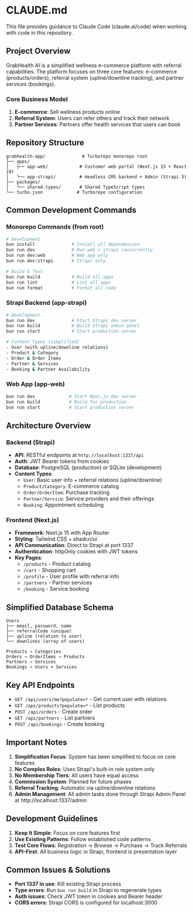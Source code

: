 # CLAUDE.md

This file provides guidance to Claude Code (claude.ai/code) when working with code in this repository.

## Project Overview

GrabHealth AI is a simplified wellness e-commerce platform with referral capabilities. The platform focuses on three core features: e-commerce (products/orders), referral system (upline/downline tracking), and partner services (bookings).

### Core Business Model

1. **E-commerce**: Sell wellness products online
2. **Referral System**: Users can refer others and track their network
3. **Partner Services**: Partners offer health services that users can book

## Repository Structure

```
grabhealth-app/              # Turborepo monorepo root
├── apps/
│   ├── app-web/            # Customer web portal (Next.js 15 + React 19)
│   └── app-strapi/         # Headless CMS backend + Admin (Strapi 5)
├── packages/
│   └── shared-types/       # Shared TypeScript types
└── turbo.json             # Turborepo configuration
```

## Common Development Commands

### Monorepo Commands (from root)

```bash
# Development
bun install              # Install all dependencies
bun run dev              # Run web + strapi concurrently
bun run dev:web          # Web app only
bun run dev:strapi       # Strapi only

# Build & Test
bun run build            # Build all apps
bun run lint             # Lint all apps
bun run format           # Format all code
```

### Strapi Backend (app-strapi)

```bash
# Development
bun run dev              # Start Strapi dev server
bun run build            # Build Strapi admin panel
bun run start            # Start production server

# Content Types (simplified)
- User (with upline/downline relations)
- Product & Category
- Order & Order Items  
- Partner & Services
- Booking & Partner Availability
```

### Web App (app-web)

```bash
bun run dev             # Start Next.js dev server
bun run build           # Build for production
bun run start           # Start production server
```

## Architecture Overview

### Backend (Strapi)

- **API**: RESTful endpoints at `http://localhost:1337/api`
- **Auth**: JWT Bearer tokens from cookies
- **Database**: PostgreSQL (production) or SQLite (development)
- **Content Types**:
  - `User`: Basic user info + referral relations (upline/downline)
  - `Product/Category`: E-commerce catalog
  - `Order/OrderItem`: Purchase tracking
  - `Partner/Service`: Service providers and their offerings
  - `Booking`: Appointment scheduling

### Frontend (Next.js)

- **Framework**: Next.js 15 with App Router
- **Styling**: Tailwind CSS + shadcn/ui
- **API Communication**: Direct to Strapi at port 1337
- **Authentication**: httpOnly cookies with JWT tokens
- **Key Pages**:
  - `/products` - Product catalog
  - `/cart` - Shopping cart
  - `/profile` - User profile with referral info
  - `/partners` - Partner services
  - `/booking` - Service booking

## Simplified Database Schema

```
Users
├── email, password, name
├── referralCode (unique)
├── upline (relation to user)
└── downlines (array of users)

Products → Categories
Orders → OrderItems → Products
Partners → Services
Bookings → Users + Services
```

## Key API Endpoints

- `GET /api/users/me?populate=*` - Get current user with relations
- `GET /api/products?populate=*` - List products
- `POST /api/orders` - Create order
- `GET /api/partners` - List partners
- `POST /api/bookings` - Create booking

## Important Notes

1. **Simplification Focus**: System has been simplified to focus on core features
2. **No Complex Roles**: Uses Strapi's built-in role system only
3. **No Membership Tiers**: All users have equal access
4. **Commission System**: Planned for future phases
5. **Referral Tracking**: Automatic via upline/downline relations
6. **Admin Management**: All admin tasks done through Strapi Admin Panel at http://localhost:1337/admin

## Development Guidelines

1. **Keep It Simple**: Focus on core features first
2. **Use Existing Patterns**: Follow established code patterns
3. **Test Core Flows**: Registration → Browse → Purchase → Track Referrals
4. **API-First**: All business logic in Strapi, frontend is presentation layer

## Common Issues & Solutions

- **Port 1337 in use**: Kill existing Strapi process
- **Type errors**: Run `bun run build` in Strapi to regenerate types
- **Auth issues**: Check JWT token in cookies and Bearer header
- **CORS errors**: Strapi CORS is configured for localhost:3000